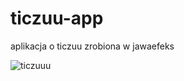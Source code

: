# ticzuu-app
aplikacja o ticzuu zrobiona w jawaefeks

![ticzuuu](https://user-images.githubusercontent.com/71133191/146415705-5caa1e61-82ae-450b-b5e6-c938ff5a6d4d.png)
